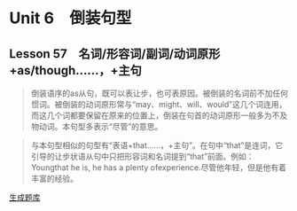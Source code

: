 ﻿ # Unit 6　倒装句型
 ## Lesson 57　名词/形容词/副词/动词原形+as/though……，+主句
 
> 倒装语序的as从句，既可以表让步，也可表原因。被倒装的名词前不加任何惯词。被倒装的动词原形常与“may、might、will、would”这几个词连用，而这几个词都要保留在原来的位置上，倒装在句首的动词原形一般多为不及物动词。本句型多表示“尽管”的意思。

> 与本句型相似的句型有“表语+that……，+主句”。在句中“that”是连词，它引导的让步状语从句中只把形容词和名词提到“that”前面。例如：Youngthat he is, he has a plenty ofexperience.尽管他年轻，但是他有着丰富的经验。


 [生成题库](./question/f057.json)